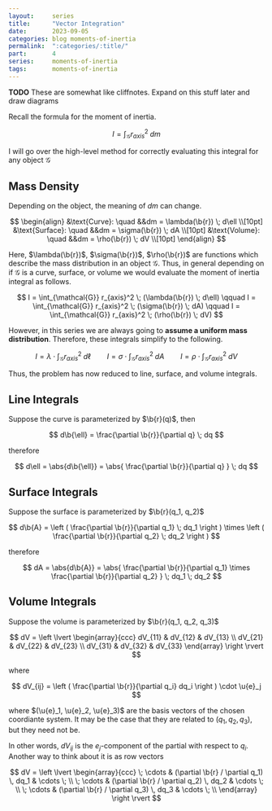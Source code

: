 ```yaml
---
layout:     series
title:      "Vector Integration"
date:       2023-09-05
categories: blog moments-of-inertia
permalink:  ":categories/:title/"
part:       4
series:     moments-of-inertia
tags:       moments-of-inertia
---
```


**TODO** These are somewhat like cliffnotes. Expand on this stuff later and draw diagrams

Recall the formula for the moment of inertia.

$$
I = \int_{\mathcal{G}} r_{axis}^2 \; dm
$$

I will go over the high-level method for correctly evaluating this integral for any object $\mathcal{G}$

## Mass Density

Depending on the object, the meaning of $dm$ can change.

$$
\begin{align}
    &\text{Curve}:      \quad &&dm = \lambda(\b{r}) \; d\ell \\[10pt]
    &\text{Surface}:    \quad &&dm = \sigma(\b{r}) \; dA \\[10pt]
    &\text{Volume}:     \quad &&dm = \rho(\b{r}) \; dV \\[10pt]
\end{align}
$$

Here, $\lambda(\b{r})$, $\sigma(\b{r})$, $\rho(\b{r})$ are functions which describe the mass distribution in an object $\mathcal{G}$. Thus, in general depending on if $\mathcal{G}$ is a curve, surface, or volume we would evaluate the moment of inertia integral as follows.

$$
I = \int_{\mathcal{G}} r_{axis}^2 \; (\lambda(\b{r}) \; d\ell)
\qquad
I = \int_{\mathcal{G}} r_{axis}^2 \; (\sigma(\b{r}) \; dA)
\qquad
I = \int_{\mathcal{G}} r_{axis}^2 \; (\rho(\b{r}) \; dV)
$$

However, in this series we are always going to **assume a uniform mass distribution**. Therefore, these integrals simplify to the following.

$$
I = \lambda \cdot \int_{\mathcal{G}} r_{axis}^2 \; d\ell
\qquad
I = \sigma \cdot \int_{\mathcal{G}} r_{axis}^2 \; dA
\qquad
I = \rho \cdot \int_{\mathcal{G}} r_{axis}^2 \; dV
$$

Thus, the problem has now reduced to line, surface, and volume integrals.

## Line Integrals

Suppose the curve is parameterized by $\b{r}(q)$, then 

$$
d\b{\ell} = \frac{\partial \b{r}}{\partial q} \; dq
$$

therefore

$$
d\ell = \abs{d\b{\ell}} = \abs{ \frac{\partial \b{r}}{\partial q} } \; dq
$$

## Surface Integrals

Suppose the surface is parameterized by $\b{r}(q_1, q_2)$

$$
d\b{A} = \left ( \frac{\partial \b{r}}{\partial q_1} \; dq_1 \right ) \times \left ( \frac{\partial \b{r}}{\partial q_2} \; dq_2 \right )
$$

therefore

$$
dA = \abs{d\b{A}} = \abs{ \frac{\partial \b{r}}{\partial q_1} \times \frac{\partial \b{r}}{\partial q_2} } \; dq_1 \; dq_2
$$

## Volume Integrals

Suppose the volume is parameterized by $\b{r}(q_1, q_2, q_3)$

$$
dV = \left \lvert \begin{array}{ccc}
    dV_{11} & dV_{12} & dV_{13} \\
    dV_{21} & dV_{22} & dV_{23} \\
    dV_{31} & dV_{32} & dV_{33}
\end{array} \right \rvert
$$

where

$$
dV_{ij} = \left ( \frac{\partial \b{r}}{\partial q_i} dq_i \right ) \cdot \u{e}_j
$$

where $(\u{e}_1, \u{e}_2, \u{e}_3)$ are the basis vectors of the chosen coordiante system. It may be the case that they are related to $(q_1, q_2, q_3)$, but they need not be.

In other words, $dV_{ij}$ is the $e_j$-component of the partial with respect to $q_i$. Another way to think about it is as row vectors

$$
dV = \left \lvert \begin{array}{ccc}
    \; \cdots & (\partial \b{r} / \partial q_1) \, dq_1 & \cdots \; \\
    \; \cdots & (\partial \b{r} / \partial q_2) \, dq_2 & \cdots \; \\
    \; \cdots & (\partial \b{r} / \partial q_3) \, dq_3 & \cdots \; \\
\end{array} \right \rvert
$$
